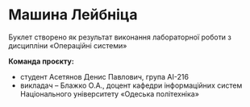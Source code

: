 # Машина Лейбніца

Буклет створено як результат виконання лабораторної роботи з дисципліни
«Операційні системи»

**Команда проєкту:** 
+ студент Асетянов Денис Павлович, група АІ-216 
+ викладач – Блажко О.А., доцент кафедри інформаційних систем Національного
університету «Одеська політехніка»

